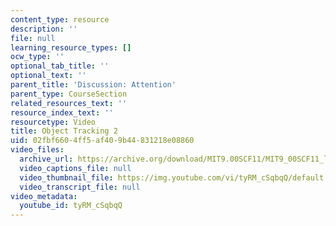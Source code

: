 ```yaml
---
content_type: resource
description: ''
file: null
learning_resource_types: []
ocw_type: ''
optional_tab_title: ''
optional_text: ''
parent_title: 'Discussion: Attention'
parent_type: CourseSection
related_resources_text: ''
resource_index_text: ''
resourcetype: Video
title: Object Tracking 2
uid: 02fbf660-4ff5-af40-9b44-831218e08860
video_files:
  archive_url: https://archive.org/download/MIT9.00SCF11/MIT9_00SCF11_lec07_track4_2_300k.mp4
  video_captions_file: null
  video_thumbnail_file: https://img.youtube.com/vi/tyRM_cSqbqQ/default.jpg
  video_transcript_file: null
video_metadata:
  youtube_id: tyRM_cSqbqQ
---
```

